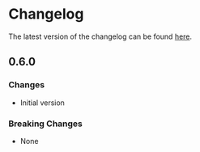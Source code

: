 # Changelog

The latest version of the changelog can be found [here](https://github.com/Azure/bicep-registry-modules/blob/main/avm/res/network/public-ip-prefix/CHANGELOG.md).

## 0.6.0

### Changes

- Initial version

### Breaking Changes

- None
